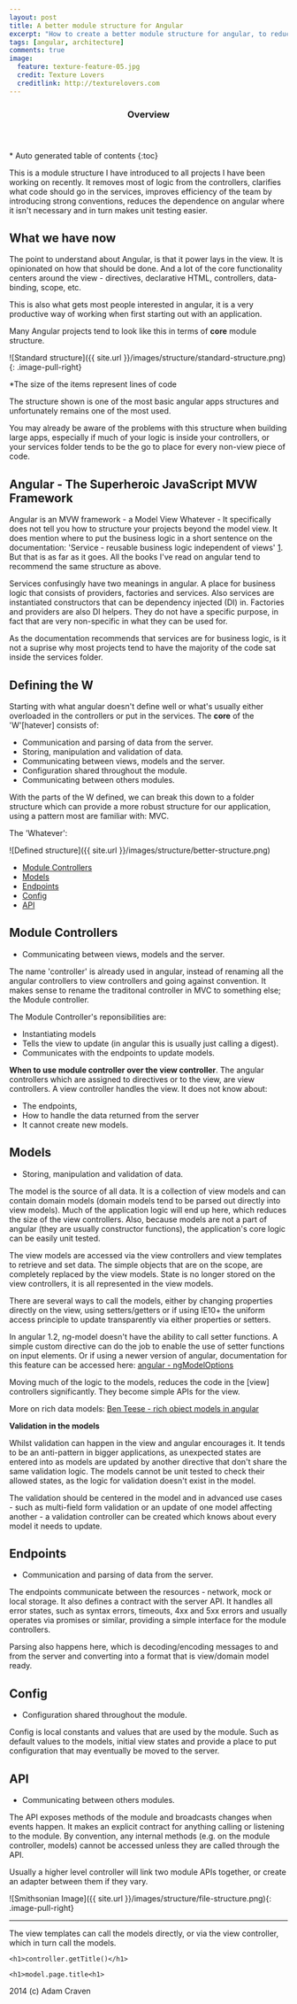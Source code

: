 ```yaml
---
layout: post
title: A better module structure for Angular
excerpt: "How to create a better module structure for angular, to reduce code complexity and stop overloading services and controllers"
tags: [angular, architecture]
comments: true
image:
  feature: texture-feature-05.jpg
  credit: Texture Lovers
  creditlink: http://texturelovers.com
---
```


<section id="table-of-contents" class="toc">
  <header>
    <h3>Overview</h3>
  </header>
<div id="drawer" markdown="1">
*  Auto generated table of contents
{:toc}
</div>
</section><!-- /#table-of-contents -->


This is a module structure I have introduced to all projects I have been working on recently. It removes most of logic from the controllers, clarifies what code should go in the services, improves efficiency of the team by introducing strong conventions, reduces the dependence on angular where it isn't necessary and in turn makes unit testing easier.

## What we have now
The point to understand about Angular, is that it power lays in the view. It is opinionated on how that should be done. And a lot of the core functionality centers around the view - directives, declarative HTML, controllers, data-binding, scope, etc.

This is also what gets most people interested in angular, it is a very productive way of working when first starting out with an application.

Many Angular projects tend to look like this in terms of **core** module structure.

![Standard structure]({{ site.url }}/images/structure/standard-structure.png)
{: .image-pull-right}

*The size of the items represent lines of code


The structure shown is one of the most basic angular apps structures and unfortunately remains one of the most used.

You may already be aware of the problems with this structure when building large apps, especially if much of your logic is inside your controllers, or your services folder tends to be the go to place for every non-view piece of code.


## Angular - The Superheroic JavaScript MVW Framework

Angular is an MVW framework - a Model View Whatever - It specifically does not tell you how to structure your projects beyond the model view. It does mention where to put the business logic in a short sentence on the documentation: 'Service - reusable business logic independent of views' [1](https://docs.angularjs.org/guide/concepts). But that is as far as it goes. All the books I've read on angular tend to recommend the same structure as above.

Services confusingly have two meanings in angular. A place for business logic that consists of providers, factories and services. Also services are instantiated constructors that can be dependency injected (DI) in. Factories and providers are also DI helpers. They do not have a specific purpose, in fact that are very non-specific in what they can be used for.

As the documentation recommends that services are for business logic, is it not a suprise why most projects tend to have the majority of the code sat inside the services folder.

## Defining the W

Starting with what angular doesn't define well or what's usually either overloaded in the controllers or put in the services. The **core** of the 'W'[hatever] consists of:

* Communication and parsing of data from the server.
* Storing, manipulation and validation of data.
* Communicating between views, models and the server.
* Configuration shared throughout the module.
* Communicating between others modules.

With the parts of the W defined, we can break this down to a folder structure which can provide a more robust structure for our application, using a pattern most are familiar with: MVC.


The 'Whatever':

![Defined structure]({{ site.url }}/images/structure/better-structure.png)

* [Module Controllers](#module-controllers)
* [Models](#models)
* [Endpoints](#endpoints)
* [Config](#config)
* [API](#api)


## Module Controllers

* Communicating between views, models and the server.

The name 'controller' is already used in angular, instead of renaming all the angular controllers to view controllers and going against convention. It makes sense to rename the traditonal controller in MVC to something else; the Module controller.

The Module Controller's reponsibilities are:

* Instantiating models
* Tells the view to update (in angular this is usually just calling a digest).
* Communicates with the endpoints to update models.


**When to use module controller over the view controller**. The angular controllers which are assigned to directives or to the view, are view controllers. A view controller handles the view. It does not know about:

* The endpoints,
* How to handle the data returned from the server
* It cannot create new models.


## Models
* Storing, manipulation and validation of data.

The model is the source of all data. It is a collection of view models and can contain domain models (domain models tend to be parsed out directly into view models). Much of the application logic will end up here, which reduces the size of the view controllers. Also, because models are not a part of angular (they are usually constructor functions), the application's core logic can be easily unit tested.

The view models are accessed via the view controllers and view templates to retrieve and set data. The simple objects that are on the scope, are completely replaced by the view models. State is no longer stored on the view controllers, it is all represented in the view models.

There are several ways to call the models, either by changing properties directly on the view, using setters/getters or if using IE10+ the uniform access principle to update transparently via either properties or setters.

In angular 1.2, ng-model doesn't have the ability to call setter functions. A simple custom directive can do the job to enable the use of setter functions on input elements. Or if using a newer version of angular, documentation for this feature can be accessed here: [angular - ngModelOptions](https://docs.angularjs.org/api/ng/directive/ngModelOptions)

Moving much of the logic to the models, reduces the code in the [view] controllers significantly. They become simple APIs for the view.

More on rich data models: [Ben Teese - rich object models in angular](http://blog.shinetech.com/2014/02/04/rich-object-models-and-angular-js/)

**Validation in the models**

Whilst validation can happen in the view and angular encourages it. It tends to be an anti-pattern in bigger applications, as unexpected states are entered into as models are updated by another directive that don't share the same validation logic. The models cannot be unit tested to check their allowed states, as the logic for validation doesn't exist in the model.

The validation should be centered in the model and in advanced use cases - such as multi-field form validation or an update of one model affecting another - a validation controller can be created which knows about every model it needs to update.

## Endpoints

* Communication and parsing of data from the server.

The endpoints communicate between the resources - network, mock or local storage. It also defines a contract with the server API. It handles all error states, such as syntax errors, timeouts, 4xx and 5xx errors and usually operates via promises or similar, providing a simple interface for the module controllers.

Parsing also happens here, which is decoding/encoding messages to and from the server and converting into a format that is view/domain model ready.

## Config

* Configuration shared throughout the module.

Config is local constants and values that are used by the module. Such as default values to the models, initial view states and provide a place to put configuration that may eventually be moved to the server.

## API

* Communicating between others modules.


The API exposes methods of the module and broadcasts changes when events happen.
It makes an explicit contract for anything calling or listening to the module. By convention, any internal methods (e.g. on the module controller, models) cannot be accessed unless they are called through the API.

Usually a higher level controller will link two module APIs together, or create an adapter between them if they vary.

![Smithsonian Image]({{ site.url }}/images/structure/file-structure.png){: .image-pull-right}






----

The view templates can call the models directly, or via the view controller, which in turn call the models.

    <h1>controller.getTitle()</h1>

    <h1>model.page.title<h1>


2014 (c) Adam Craven
